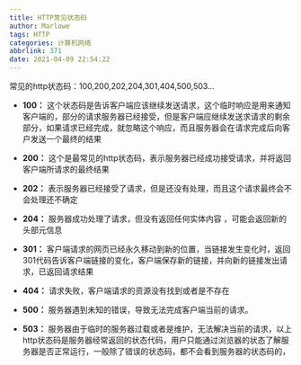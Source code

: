 ```yaml
---
title: HTTP常见状态码
author: Marlowe
tags: HTTP
categories: 计算机网络
abbrlink: 371
date: 2021-04-09 22:54:22
---
```

常见的http状态码：100,200,202,204,301,404,500,503...
<!--more-->

* **100：** 这个状态码是告诉客户端应该继续发送请求，这个临时响应是用来通知客户端的，部分的请求服务器已经接受，但是客户端应继续发送求请求的剩余部分，如果请求已经完成，就忽略这个响应，而且服务器会在请求完成后向客户发送一个最终的结果

* **200：** 这个是最常见的http状态码，表示服务器已经成功接受请求，并将返回客户端所请求的最终结果

* **202：** 表示服务器已经接受了请求，但是还没有处理，而且这个请求最终会不会处理还不确定

* **204：** 服务器成功处理了请求，但没有返回任何实体内容 ，可能会返回新的头部元信息

* **301：** 客户端请求的网页已经永久移动到新的位置，当链接发生变化时，返回301代码告诉客户端链接的变化，客户端保存新的链接，并向新的链接发出请求，已返回请求结果

* **404：** 请求失败，客户端请求的资源没有找到或者是不存在

* **500：** 服务器遇到未知的错误，导致无法完成客户端当前的请求。

* **503：** 服务器由于临时的服务器过载或者是维护，无法解决当前的请求，以上http状态码是服务器经常返回的状态代码，用户只能通过浏览器的状态了解服务器是否正常运行，一般除了错误的状态码，都不会看到服务器的状态码的，

